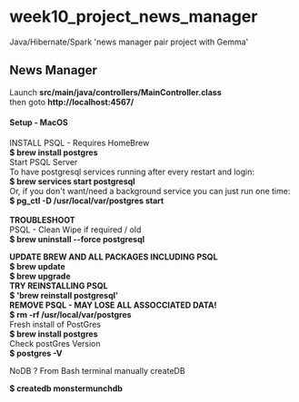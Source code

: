 # week10_project_news_manager
Java/Hibernate/Spark 'news manager pair project with Gemma'
<br>
<h2>News Manager</h2>
Launch <b>src/main/java/controllers/MainController.class</b>
<br>
then goto  <b>http://localhost:4567/</b></p>
<h4>Setup - MacOS</h4>

INSTALL PSQL - Requires HomeBrew<Br>
<b>$ brew install postgres</b>
<br>
Start PSQL Server <br>
To have postgresql services running after every restart and login:<br>
<b> $ brew services start postgresql </b>
<br>
Or, if you don't want/need a background service you can just run one time:<br>
<b> $ pg_ctl -D /usr/local/var/postgres start </b>
<br><br>
<b>TROUBLESHOOT</b>
<br>
PSQL - Clean Wipe if required / old
<br>
<b> $ brew uninstall --force postgresql</b>


<b>UPDATE BREW AND ALL PACKAGES INCLUDING PSQL</b>
<br>
<b>$ brew update
<br>
$ brew upgrade</b>
<br>
<b>TRY REINSTALLING PSQL </b>
<br>
<b>$ 'brew reinstall postgresql'</b>
<br>
<b>REMOVE PSQL - MAY LOSE ALL ASSOCCIATED DATA! </b>
<br>
<b> $ rm -rf /usr/local/var/postgres </b>
<br>
Fresh install of PostGres 
<br>
<b> $ brew install postgres </b>
<br>
Check postGres Version
<br>
<b> $ postgres -V </b>  

NoDB ? From Bash terminal manually createDB
<br>

<b> $ createdb monstermunchdb </b>
